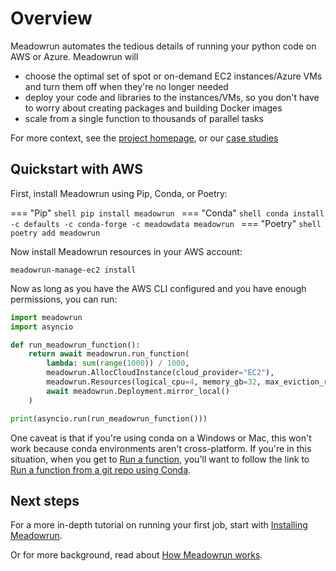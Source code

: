 # Overview

Meadowrun automates the tedious details of running your python code on AWS or Azure.
Meadowrun will

- choose the optimal set of spot or on-demand EC2 instances/Azure VMs and turn them off
  when they're no longer needed
- deploy your code and libraries to the instances/VMs, so you don't have to worry about
  creating packages and building Docker images
- scale from a single function to thousands of parallel tasks

For more context, see the [project homepage](https://meadowrun.io), or our [case
studies](../case_studies)
  
## Quickstart with AWS

First, install Meadowrun using Pip, Conda, or Poetry:

=== "Pip"
    ```shell
    pip install meadowrun
    ```
=== "Conda"
    ```shell
    conda install -c defaults -c conda-forge -c meadowdata meadowrun
    ```
=== "Poetry"
    ```shell
    poetry add meadowrun
    ```

Now install Meadowrun resources in your AWS account:

```shell
meadowrun-manage-ec2 install
```

Now as long as you have the AWS CLI configured and you have enough permissions, you can
run:

```python
import meadowrun
import asyncio

def run_meadowrun_function():
    return await meadowrun.run_function(
        lambda: sum(range(1000)) / 1000,
        meadowrun.AllocCloudInstance(cloud_provider="EC2"),
        meadowrun.Resources(logical_cpu=4, memory_gb=32, max_eviction_rate=15),
        await meadowrun.Deployment.mirror_local()
    )

print(asyncio.run(run_meadowrun_function()))
```

One caveat is that if you're using conda on a Windows or Mac, this won't work
because conda environments aren't cross-platform. If you're in this situation, when you
get to [Run a function](../tutorial/run_function), you'll want to follow the link to [Run
a function from a git repo using Conda](../tutorial/run_function_git_conda).

## Next steps

For a more in-depth tutorial on running your first job, start with [Installing
Meadowrun](../tutorial/install).

Or for more background, read about [How Meadowrun works](../explanation/how_it_works).
